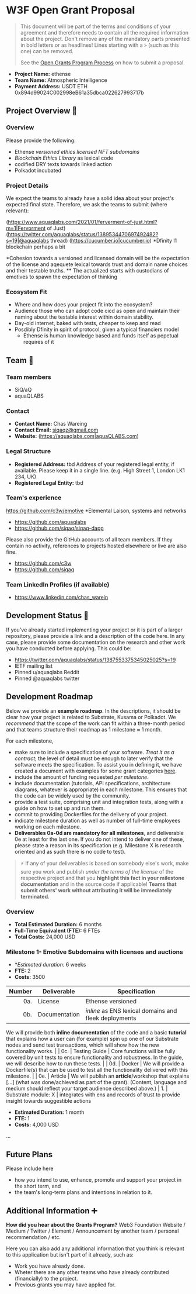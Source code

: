 # W3F Open Grant Proposal

> This document will be part of the terms and conditions of your agreement and therefore needs to contain all the required information about the project. Don't remove any of the mandatory parts presented in bold letters or as headlines! Lines starting with a `>` (such as this one) can be removed.
>
> See the [Open Grants Program Process](https://github.com/w3f/Open-Grants-Program/#pencil-process) on how to submit a proposal.

* **Project Name:** ethense
* **Team Name:** Atmospheric Intelligence
* **Payment Address:** USDT ETH 0x894d99024C002998eB61a35dbca022627993717b

## Project Overview :page_facing_up:

### Overview

Please provide the following:

* Ethense *versioned ethics licensed NFT subdomains*
* *Blockchain Ethics Library* as lexical code
* codified DRY texts towards linked action
* Polkadot incubated

### Project Details

We expect the teams to already have a solid idea about your project's expected final state. Therefore, we ask the teams to submit (where relevant):

(https://www.aquaqlabs.com/2021/01/ferverment-of-just.html?m=1|Fervorment of Just)
(https://twitter.com/aquaqlabs/status/1389534470697492482?s=19|@aquaqlabs thread)
(https://cucumber.io|cucumber.io)
*Dfinity l1 blockchain perhaps a bit

*Cohesion towards a versioned and licensed domain will be the expectation of the license and aqequete lexical towards trust and domain name choices and their testable truths.
** The actualized starts with custodians of emotives to spawn the expectation of thinking

### Ecosystem Fit

* Where and how does your project fit into the ecosystem?
* Audience those who can adopt code cicd as open and maintain their naming about the testable interest within domain stability.
* Day-old internet, baked with tests, cheaper to keep and read
* Posdibly Dfinity in spirit of protocol, given a typical financiers model
  * Ethense is human knowledge based and funds itself as pepetual requires of it

## Team :busts_in_silhouette:

### Team members

* SiQ/aQ
* aquaQLABS

### Contact

* **Contact Name:** Chas Wareing
* **Contact Email:** siqaqz@gmail.com
* **Website:** (https://aquaqlabs.com|aquaQLABS.com)

### Legal Structure

* **Registered Address:** tbd
Address of your registered legal entity, if available. Please keep it in a single line. (e.g. High Street 1, London LK1 234, UK)
* **Registered Legal Entity:** tbd

### Team's experience

https://github.com/c3w/emotive
*Elemental Laison, systems and networks

* https://github.com/aquaqlabs
* https://github.com/siqaq/siqaq-dapp

Please also provide the GitHub accounts of all team members. If they contain no activity, references to projects hosted elsewhere or live are also fine.

* https://github.com/c3w
* https://github.com/siqaq

### Team LinkedIn Profiles (if available)

* https://www.linkedin.com/chas_warein

## Development Status :open_book:

If you've already started implementing your project or it is part of a larger repository, please provide a link and a description of the code here. In any case, please provide some documentation on the research and other work you have conducted before applying. This could be:
* https://twitter.com/aquaqlabs/status/1387553375345025025?s=19
* IETF mailing list
* Pinned u/aquaqlabs Reddit
* Pinned @aquaqlabs twitter

## Development Roadmap

Below we provide an **example roadmap**. In the descriptions, it should be clear how your project is related to Substrate, Kusama or Polkadot. We _recommend_ that the scope of the work can fit within a three-month period and that teams structure their roadmap as 1 milestone ≈ 1 month.

For each milestone,

* make sure to include a specification of your software. _Treat it as a contract_; the level of detail must be enough to later verify that the software meets the specification.
To assist you in defining it, we have created a document with examples for some grant categories [here](../src/grant_guidelines_per_category.md).
* include the amount of funding requested _per milestone_.
* include documentation (tutorials, API specifications, architecture diagrams, whatever is appropriate) in each milestone. This ensures that the code can be widely used by the community.
* provide a test suite, comprising unit and integration tests, along with a guide on how to set up and run them.
* commit to providing Dockerfiles for the delivery of your project.
* indicate milestone duration as well as number of full-time employees working on each milestone.
* **Deliverables 0a-0d are mandatory for all milestones**, and deliverable 0e at least for the last one. If you do not intend to deliver one of these, please state a reason in its specification (e.g. Milestone X is research oriented and as such there is no code to test).

> :zap: If any of your deliverables is based on somebody else's work, make sure you work and publish _under the terms of the license_ of the respective project and that you **highlight this fact in your milestone documentation** and in the source code if applicable! **Teams that submit others' work without attributing it will be immediately terminated.**

### Overview

* **Total Estimated Duration:** 6 months
* **Full-Time Equivalent (FTE):** 6 FTEs
* **Total Costs:** 24,000 USD

### Milestone 1- Emotive Subdomains with licenses and auctions
* **Estimated duration:* 6 weeks
* **FTE:** 2
* **Costs:** 3500

| Number | Deliverable | Specification |
| -----: | ----------- | ------------- |
| 0a. | License | Ethense versioned
| 0b. | Documentation | *inline* as ENS lexical domains and fleek deployments

We will provide both **inline documentation** of the code and a basic **tutorial** that explains how a user can (for example) spin up one of our Substrate nodes and send test transactions, which will show how the new functionality works. |
| 0c. | Testing Guide | Core functions will be fully covered by unit tests to ensure functionality and robustness. In the guide, we will describe how to run these tests. |
| 0d. | Docker | We will provide a Dockerfile(s) that can be used to test all the functionality delivered with this milestone. |
| 0e. | Article | We will publish an **article**/workshop that explains [...] (what was done/achieved as part of the grant). (Content, language and medium should reflect your target audience described above.)
| 1. | Substrate module: X | integrates with ens and records of trust to provide insight towards suggestible actions

* **Estimated Duration:** 1 month
* **FTE:**  1
* **Costs:** 4,000 USD

...


## Future Plans

Please include here

* how you intend to use, enhance, promote and support your project in the short term, and
* the team's long-term plans and intentions in relation to it.


## Additional Information :heavy_plus_sign:

**How did you hear about the Grants Program?** Web3 Foundation Website / Medium / Twitter / Element / Announcement by another team / personal recommendation / etc.

Here you can also add any additional information that you think is relevant to this application but isn't part of it already, such as:

* Work you have already done.
* Wheter there are any other teams who have already contributed (financially) to the project.
* Previous grants you may have applied for.
